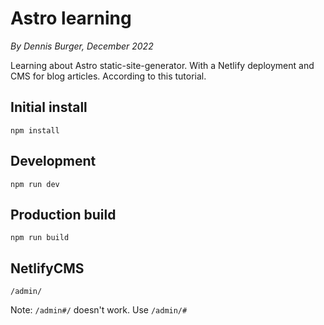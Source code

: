 # Astro learning

*By Dennis Burger, December 2022*

Learning about Astro static-site-generator. With a Netlify deployment and CMS for blog articles. According to this tutorial.

## Initial install

    npm install

## Development

    npm run dev

## Production build

    npm run build

## NetlifyCMS

    /admin/

Note: `/admin#/` doesn't work. Use `/admin/#`